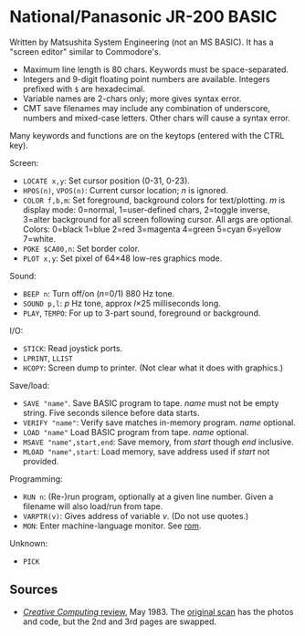National/Panasonic JR-200 BASIC
===============================

Written by Matsushita System Engineering (not an MS BASIC). It has a
"screen editor" similar to Commodore's.

- Maximum line length is 80 chars. Keywords must be space-separated.
- Integers and 9-digit floating point numbers are available. Integers
  prefixed with `$` are hexadecimal.
- Variable names are 2-chars only; more gives syntax error.
- CMT save filenames may include any combination of underscore, numbers and
  mixed-case letters. Other chars will cause a syntax error.

Many keywords and functions are on the keytops (entered with the CTRL key).

Screen:
- `LOCATE x,y`: Set cursor position (0-31, 0-23).
- `HPOS(n)`, `VPOS(n)`: Current cursor location; _n_ is ignored.
- `COLOR f,b,m`: Set foreground, background colors for text/plotting. _m_
  is display mode: 0=normal, 1=user-defined chars, 2=toggle inverse,
  3=alter background for all screen following cursor. All args are
  optional. Colors: 0=black 1=blue 2=red 3=magenta 4=green 5=cyan 6=yellow
  7=white.
- `POKE $CA00,n`: Set border color.
- `PLOT x,y`: Set pixel of 64×48 low-res graphics mode.

Sound:
- `BEEP n`: Turn off/on (_n_=0/1) 880 Hz tone.
- `SOUND p,l`: _p_ Hz tone, approx _l_×25 milliseconds long.
- `PLAY`, `TEMPO`: For up to 3-part sound, foreground or background.

I/O:
- `STICK`: Read joystick ports.
- `LPRINT`, `LLIST`
- `HCOPY`: Screen dump to printer. (Not clear what it does with graphics.)

Save/load:
- `SAVE "name"`. Save BASIC program to tape. _name_ must not be empty
  string. Five seconds silence before data starts.
- `VERIFY "name"`: Verify save matches in-memory program. _name_ optional.
- `LOAD "name"` Load BASIC program from tape. _name_ optional.
- `MSAVE "name",start,end`: Save memory, from _start_ though _end_
  inclusive.
- `MLOAD "name",start`: Load memory, save address used if _start_ not
  provided.

Programming:
- `RUN n`: (Re-)run program, optionally at a given line number. Given a
  filename will also load/run from tape.
- `VARPTR(v)`: Gives address of variable _v_. (Do not use quotes.)
- `MON`: Enter machine-language monitor. See [rom](rom.md).

Unknown:
- `PICK`


Sources
-------

- [_Creative Computing_ review][ccreview], May 1983. The [original
  scan][ccreview-orig] has the photos and code, but the 2nd and 3rd pages
  are swapped.



<!-------------------------------------------------------------------->
[ccreview]: https://www.atarimagazines.com/creative/v9n5/16_Panasonic_JR200.php
[ccreview-orig]: https://archive.org/stream/creativecomputing-1983-05./Creative_Computing_v09_n05_1983_05#page/n19/mode/1up
